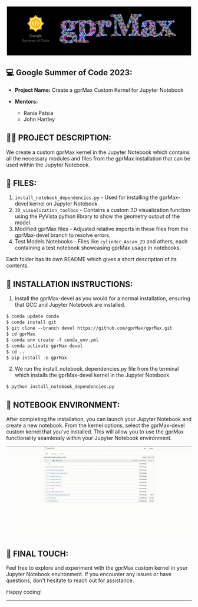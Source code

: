 <p align="center">
  <img src="media/header-f.png">
</p>

## 💻 **Google Summer of Code 2023**:


* **Project Name:** Create a gprMax Custom Kernel for Jupyter Notebook

* **Mentors:**
  - Rania Patsia
  - John Hartley

## ✍🏼 **PROJECT DESCRIPTION**:

We create a custom gprMax kernel in the Jupyter Notebook which contains all the necessary modules and files from the gprMax installation that can be used within the Jupyter Notebook.

## 📂 **FILES**:

1. `install_notebook_dependencies.py` - Used for installing the gprMax-devel kernel on Jupyter Notebook.
2. `3D_visualization_toolbox` - Contains a custom 3D visualization function using the PyVista python library to show the geometry output of the model.
3. Modified gprMax files - Adjusted relative imports in these files from the gprMax-devel branch to resolve errors.
4. Test Models Notebooks - Files like `cylinder_Ascan_2D` and others, each containing a test notebook showcasing gprMax usage in notebooks.

Each folder has its own README which gives a short description of its contents.

## 🚀 **INSTALLATION INSTRUCTIONS**:

1. Install the gprMax-devel as you would for a normal installation, ensuring that GCC and Jupyter Notebook are installed.

```shell
$ conda update conda
$ conda install git
$ git clone --branch devel https://github.com/gprMax/gprMax.git
$ cd gprMax
$ conda env create -f conda_env.yml
$ conda activate gprMax-devel
$ cd ..
$ pip install -e gprMax
```
2. We run the install_notebook_dependencies.py file from the terminal which installs the gprMax-devel kernel in the Jupyter Notebook

```shell
$ python install_notebook_dependencies.py
```
## 📔 **NOTEBOOK ENVIRONMENT**:

After completing the installation, you can launch your Jupyter Notebook and create a new notebook. From the kernel options, select the gprMax-devel custom kernel that you've installed. This will allow you to use the gprMax functionality seamlessly within your Jupyter Notebook environment.

![GIF](media/jupyter.gif)

## 🎉 **FINAL TOUCH**:

Feel free to explore and experiment with the gprMax custom kernel in your Jupyter Notebook environment. If you encounter any issues or have questions, don't hesitate to reach out for assistance.

Happy coding!

---


